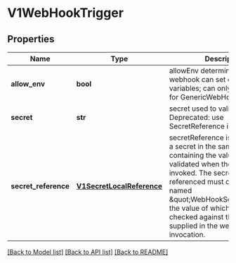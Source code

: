 # V1WebHookTrigger

## Properties
Name | Type | Description | Notes
------------ | ------------- | ------------- | -------------
**allow_env** | **bool** | allowEnv determines whether the webhook can set environment variables; can only be set to true for GenericWebHook. | [optional] 
**secret** | **str** | secret used to validate requests. Deprecated: use SecretReference instead. | [optional] 
**secret_reference** | [**V1SecretLocalReference**](V1SecretLocalReference.md) | secretReference is a reference to a secret in the same namespace, containing the value to be validated when the webhook is invoked. The secret being referenced must contain a key named \&quot;WebHookSecretKey\&quot;, the value of which will be checked against the value supplied in the webhook invocation. | [optional] 

[[Back to Model list]](../README.md#documentation-for-models) [[Back to API list]](../README.md#documentation-for-api-endpoints) [[Back to README]](../README.md)



